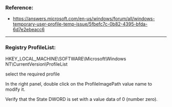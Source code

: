 ### Reference:

- https://answers.microsoft.com/en-us/windows/forum/all/windows-temporary-user-profile-temp-issue/5fbefc7c-0b82-4395-bfda-6d7e2ebeacc6

---

### Registry ProfileList:

HKEY_LOCAL_MACHINE\SOFTWARE\Microsoft\Windows NT\CurrentVersion\ProfileList

select the required profile

In the right panel, double click on the ProfileImagePath value name to modify it.

Verify that the State DWORD is set with a value data of 0 (number zero).
